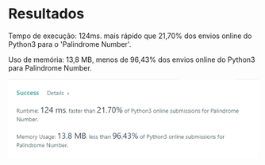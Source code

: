 # Resultados
<p>Tempo de execução: 124ms. mais rápido que 21,70% dos envios online do Python3 para o 'Palindrome Number'.</p>
<p>Uso de memória: 13,8 MB, menos de 96,43% dos envios online do Python3 para Palindrome Number.</p>
<img href="https://github.com/cssgabriel/challenges/blob/main/LeetCode/Python/9%20-%20Palindrome%20Number%20%5BEASY%5D/Palindrome.png" src="https://github.com/cssgabriel/challenges/blob/main/LeetCode/Python/9%20-%20Palindrome%20Number%20%5BEASY%5D/Palindrome.png" alt="results"/>
